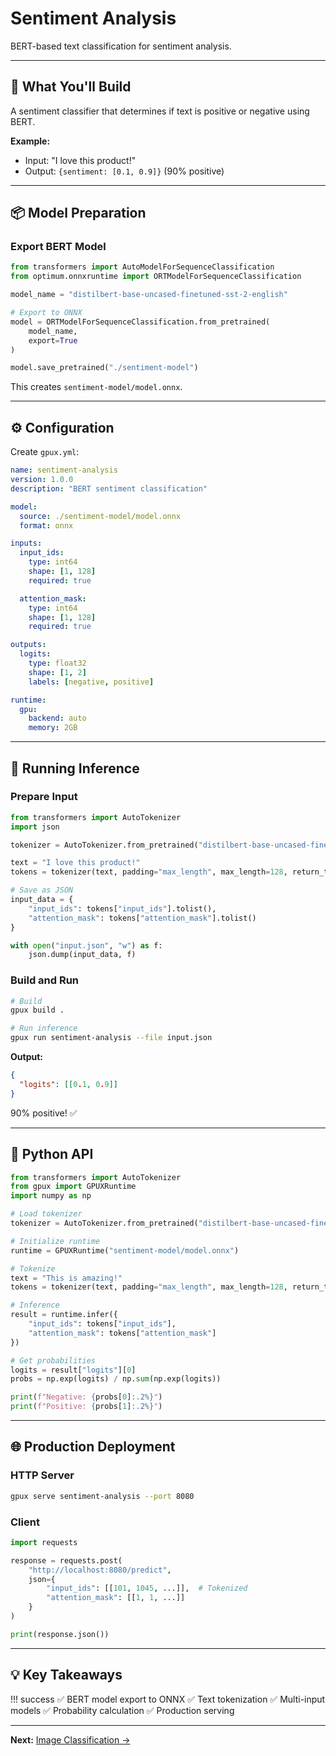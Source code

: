 # Sentiment Analysis

BERT-based text classification for sentiment analysis.

---

## 🎯 What You'll Build

A sentiment classifier that determines if text is positive or negative using BERT.

**Example:**
- Input: "I love this product!"
- Output: `{sentiment: [0.1, 0.9]}` (90% positive)

---

## 📦 Model Preparation

### Export BERT Model

```python
from transformers import AutoModelForSequenceClassification
from optimum.onnxruntime import ORTModelForSequenceClassification

model_name = "distilbert-base-uncased-finetuned-sst-2-english"

# Export to ONNX
model = ORTModelForSequenceClassification.from_pretrained(
    model_name,
    export=True
)

model.save_pretrained("./sentiment-model")
```

This creates `sentiment-model/model.onnx`.

---

## ⚙️ Configuration

Create `gpux.yml`:

```yaml
name: sentiment-analysis
version: 1.0.0
description: "BERT sentiment classification"

model:
  source: ./sentiment-model/model.onnx
  format: onnx

inputs:
  input_ids:
    type: int64
    shape: [1, 128]
    required: true

  attention_mask:
    type: int64
    shape: [1, 128]
    required: true

outputs:
  logits:
    type: float32
    shape: [1, 2]
    labels: [negative, positive]

runtime:
  gpu:
    backend: auto
    memory: 2GB
```

---

## 🚀 Running Inference

### Prepare Input

```python
from transformers import AutoTokenizer
import json

tokenizer = AutoTokenizer.from_pretrained("distilbert-base-uncased-finetuned-sst-2-english")

text = "I love this product!"
tokens = tokenizer(text, padding="max_length", max_length=128, return_tensors="np")

# Save as JSON
input_data = {
    "input_ids": tokens["input_ids"].tolist(),
    "attention_mask": tokens["attention_mask"].tolist()
}

with open("input.json", "w") as f:
    json.dump(input_data, f)
```

### Build and Run

```bash
# Build
gpux build .

# Run inference
gpux run sentiment-analysis --file input.json
```

**Output:**
```json
{
  "logits": [[0.1, 0.9]]
}
```

90% positive! ✅

---

## 🐍 Python API

```python
from transformers import AutoTokenizer
from gpux import GPUXRuntime
import numpy as np

# Load tokenizer
tokenizer = AutoTokenizer.from_pretrained("distilbert-base-uncased-finetuned-sst-2-english")

# Initialize runtime
runtime = GPUXRuntime("sentiment-model/model.onnx")

# Tokenize
text = "This is amazing!"
tokens = tokenizer(text, padding="max_length", max_length=128, return_tensors="np")

# Inference
result = runtime.infer({
    "input_ids": tokens["input_ids"],
    "attention_mask": tokens["attention_mask"]
})

# Get probabilities
logits = result["logits"][0]
probs = np.exp(logits) / np.sum(np.exp(logits))

print(f"Negative: {probs[0]:.2%}")
print(f"Positive: {probs[1]:.2%}")
```

---

## 🌐 Production Deployment

### HTTP Server

```bash
gpux serve sentiment-analysis --port 8080
```

### Client

```python
import requests

response = requests.post(
    "http://localhost:8080/predict",
    json={
        "input_ids": [[101, 1045, ...]],  # Tokenized
        "attention_mask": [[1, 1, ...]]
    }
)

print(response.json())
```

---

## 💡 Key Takeaways

!!! success
    ✅ BERT model export to ONNX
    ✅ Text tokenization
    ✅ Multi-input models
    ✅ Probability calculation
    ✅ Production serving

---

**Next:** [Image Classification →](image-classification.md)
